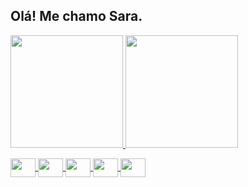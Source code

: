 ## Olá! Me chamo Sara.
<div>
  <a href="https://github.com/saralmvr">
    <img height="180em" src="https://github-readme-stats.vercel.app/api?username=saralmvr&show_icons=true&theme=dracula&include_all_commits=true&count_private=true"/>
    <img height="180em" src="https://github-readme-stats.vercel.app/api/top=langs/?usename=saralmvr&layout=compact&langs_count=16&theme=draculaura"/>
</div>

  <img align="center" height="30" width="40" src="https://cdn.jsdelivr.net/gh/devicons/devicon@latest/icons/python/python-original.svg" /> <img align="center" height="30" width="40" src="https://cdn.jsdelivr.net/gh/devicons/devicon@latest/icons/lua/lua-original.svg" /> <img align="center" height="30" width="40" src="https://cdn.jsdelivr.net/gh/devicons/devicon@latest/icons/html5/html5-original.svg" /> <img align="center" height="30" width="40" src="https://cdn.jsdelivr.net/gh/devicons/devicon@latest/icons/css3/css3-original.svg" /> <img  align="center" height="30" width="40" src="https://cdn.jsdelivr.net/gh/devicons/devicon@latest/icons/javascript/javascript-original.svg" />


  
          
